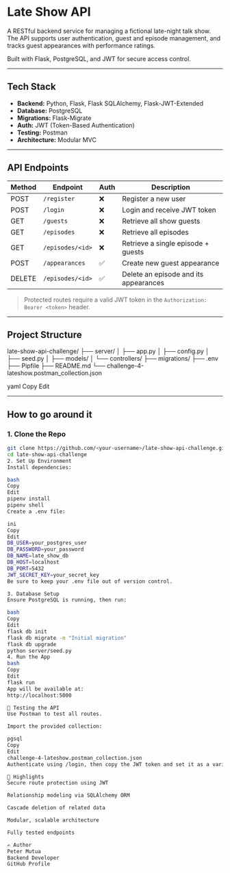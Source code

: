 # Late Show API

A RESTful backend service for managing a fictional late-night talk show. The API supports user authentication, guest and episode management, and tracks guest appearances with performance ratings.

Built with Flask, PostgreSQL, and JWT for secure access control.

---

## Tech Stack

- **Backend:** Python, Flask, Flask SQLAlchemy, Flask-JWT-Extended
- **Database:** PostgreSQL
- **Migrations:** Flask-Migrate
- **Auth:** JWT (Token-Based Authentication)
- **Testing:** Postman
- **Architecture:** Modular MVC

---

## API Endpoints

| Method | Endpoint              | Auth | Description                            |
|--------|-----------------------|------|----------------------------------------|
| POST   | `/register`           | ❌    | Register a new user                    |
| POST   | `/login`              | ❌    | Login and receive JWT token            |
| GET    | `/guests`             | ❌    | Retrieve all show guests               |
| GET    | `/episodes`           | ❌    | Retrieve all episodes                  |
| GET    | `/episodes/<id>`      | ❌    | Retrieve a single episode + guests     |
| POST   | `/appearances`        | ✅    | Create new guest appearance            |
| DELETE | `/episodes/<id>`      | ✅    | Delete an episode and its appearances  |

> Protected routes require a valid JWT token in the `Authorization: Bearer <token>` header.

---

## Project Structure

late-show-api-challenge/
├── server/
│ ├── app.py
│ ├── config.py
│ ├── seed.py
│ ├── models/
│ └── controllers/
├── migrations/
├── .env
├── Pipfile
├── README.md
└── challenge-4-lateshow.postman_collection.json

yaml
Copy
Edit

---

## How to go around it

### 1. Clone the Repo

```bash
git clone https://github.com/<your-username>/late-show-api-challenge.git
cd late-show-api-challenge
2. Set Up Environment
Install dependencies:

bash
Copy
Edit
pipenv install
pipenv shell
Create a .env file:

ini
Copy
Edit
DB_USER=your_postgres_user
DB_PASSWORD=your_password
DB_NAME=late_show_db
DB_HOST=localhost
DB_PORT=5432
JWT_SECRET_KEY=your_secret_key
Be sure to keep your .env file out of version control.

3. Database Setup
Ensure PostgreSQL is running, then run:

bash
Copy
Edit
flask db init
flask db migrate -m "Initial migration"
flask db upgrade
python server/seed.py
4. Run the App
bash
Copy
Edit
flask run
App will be available at:
http://localhost:5000

🧪 Testing the API
Use Postman to test all routes.

Import the provided collection:

pgsql
Copy
Edit
challenge-4-lateshow.postman_collection.json
Authenticate using /login, then copy the JWT token and set it as a variable or use it directly in headers.

📌 Highlights
Secure route protection using JWT

Relationship modeling via SQLAlchemy ORM

Cascade deletion of related data

Modular, scalable architecture

Fully tested endpoints

✍️ Author
Peter Mutua
Backend Developer
GitHub Profile

